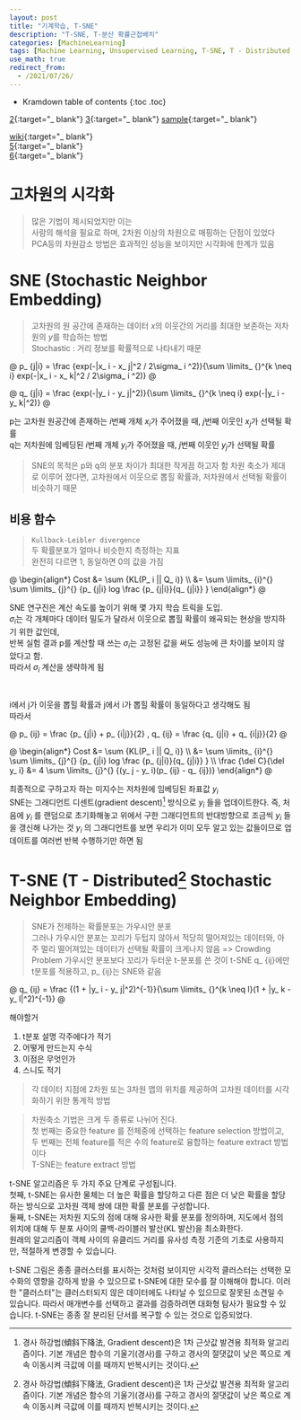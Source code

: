 ```yaml
---
layout: post
title: "기계학습, T-SNE"
description: "T-SNE, T-분산 확률근접배치"
categories: [MachineLearning]
tags: [Machine Learning, Unsupervised Learning, T-SNE, T - Distributed Stochastic Neighbor Embedding]
use_math: true
redirect_from:
  - /2021/07/26/
---
```


* Kramdown table of contents
{:toc .toc}      

[2](https://m.blog.naver.com/xorrms78/222112752837){:target="_ blank"} 
[3](https://bcho.tistory.com/1210){:target="_ blank"} 
[sample](https://ratsgo.github.io/machine%20learning/2017/04/28/tSNE/){:target="_ blank"}             
       
            
[wiki](https://en.wikipedia.org/wiki/T-distributed_stochastic_neighbor_embedding){:target="_ blank"}             
[5](https://lovit.github.io/nlp/representation/2018/09/28/tsne/){:target="_ blank"}             
[6](https://skyeong.net/284){:target="_ blank"}             

# 고차원의 시각화

> 많은 기법이 제시되었지만 이는       
> 사람의 해석을 필요로 하며, 2차원 이상의 차원으로 매핑하는 단점이 있었다           
> PCA등의 차원감소 방법은 효과적인 성능을 보이지만 시각화에 한계가 있음              


# SNE (Stochastic Neighbor Embedding)

> 고차원의 원 공간에 존재하는 데이터 $x$의 이웃간의 거리를 최대한 보존하는 저차원의 $y$를 학습하는 방법           
> Stochastic : 거리 정보를 확률적으로 나타내기 때문

@
p_ {j|i} = \frac {exp(-|x_ i - x_ j|^2 / 2\sigma_ i ^2)}{\sum \limits_ {}^{k \neq i} exp(-|x_ i - x_ k|^2 / 2\sigma_ i ^2)}
@

@
q_ {j|i} = \frac {exp(-|y_ i - y_ j|^2)}{\sum \limits_ {}^{k \neq i} exp(-|y_ i - y_ k|^2)}
@

p는 고차원 원공간에 존재하는 $i$번째 개체 $x_ i$가 주어졌을 때, $j$번째 이웃인 $x_ j$가 선택될 확률            
q는 저차원에 임베딩된 $i$번째 개체 $y_ i$가 주어졌을 때, $j$번째 이웃인 $y_ j$가 선택될 확률             

> SNE의 목적은 p와 q의 분포 차이가 최대한 작게끔 하고자 함
> 차원 축소가 제대로 이루어 졌다면, 고차원에서 이웃으로 뽑힐 확률과, 저차원에서 선택될 확률이 비슷하기 때문


## 비용 함수

> `Kullback-Leibler divergence`            
> 두 확률분포가 얼마나 비슷한지 측정하는 지표          
> 완전히 다르면 1, 동일하면 0의 값을 가짐        

@
\begin{align\*}
Cost &= \sum {KL(P_ i || Q_ i)} \\\ 
&= \sum \limits_ {i}^{} \sum \limits_ {j}^{} {p_ {j|i} log \frac {p_ {j|i}}{q_ {j|i}} } 
\end{align\*}
@

SNE 연구진은 계산 속도를 높이기 위해 몇 가지 학습 트릭을 도입.         
$\sigma_ i$는 각 개체마다 데이터 밀도가 달라서 이웃으로 뽑힐 확률이 왜곡되는 현상을 방지하기 위한 값인데,         
반복 실험 결과 p를 계산할 때 쓰는 $\sigma_ i$는 고정된 값을 써도 성능에 큰 차이를 보이지 않았다고 함.     
따라서 $\sigma_ i$ 계산을 생략하게 됨       

<br/>

i에서 j가 이웃을 뽑힐 확률과 j에서 i가 뽑힐 확률이 동일하다고 생각해도 됨         
따라서          

@
p_ {ij} = \frac {p_ {j|i} + p_ {i|j}}{2} , q_ {ij} = \frac {q_ {j|i} + q_ {i|j}}{2}
@

@
\begin{align\*}
Cost &= \sum {KL(P_ i || Q_ i)} \\\ 
&= \sum \limits_ {i}^{} \sum \limits_ {j}^{} {p_ {j|i} log \frac {p_ {j|i}}{q_ {j|i}} } \\\ 
\frac {\del C}{\del y_ i} &= 4 \sum \limits_ {j}^{} {(y_ j - y_ i)(p_ {ij} - q_ {ij})} 
\end{align\*}
@


최종적으로 구하고자 하는 미지수는 저차원에 임베딩된 좌표값 $y_ i$          
SNE는 그래디언트 디센트(gradient descent)[^1] 방식으로 $y_ i$ 들을 업데이트한다. 
즉, 처음에 $y_ i$ 를 랜덤으로 초기화해놓고 위에서 구한 그래디언트의 반대방향으로 조금씩 $y_ i$ 들을 갱신해 나가는 것
$y_ i$ 의 그래디언트를 보면 우리가 이미 모두 알고 있는 값들이므로 업데이트를 여러번 반복 수행하기만 하면 됨


# T-SNE (T - Distributed[^1] Stochastic Neighbor Embedding)

> SNE가 전제하는 확률분포는 가우시안 분포        
> 그러나 가우시안 분포는 꼬리가 두텁지 않아서
> 적당히 떨어져있는 데이터와, 아주 멀리 떨어져있는 데이터가 선택될 확률이 크게나지 않음
> => Crowding Problem
> 가우시안 분포보다 꼬리가 두터운 t-분포를 쓴 것이 t-SNE
> q_ {ij}에만 t분포를 적용하고, p_ {ij}는 SNE와 같음

@
q_ {ij} = \frac {(1 + |y_ i - y_ j|^2)^{-1}}{\sum \limits_ {}^{k \neq l}(1 + |y_ k - y_ l|^2)^{-1}}
@

해야할거
1. t분포 설명 각주에다가 적기
2. 어떻게 만드는지 수식
3. 이점은 무엇인가
4. 스니도 적기


> 각 데이터 지점에 2차원 또는 3차원 맵의 위치를 제공하여 고차원 데이터를 시각화하기 위한 통계적 방법         

> 차원축소 기법은 크게 두 종류로 나뉘어 진다.        
> 첫 번째는 중요한 feature 를 전체중에 선택하는 feature selection 방법이고,           
> 두 번째는 전체 feature를 적은 수의 feature로 융합하는 feature extract 방법이다           
> T-SNE는 feature extract 방법            

t-SNE 알고리즘은 두 가지 주요 단계로 구성됩니다.          
첫째, t-SNE는 유사한 물체는 더 높은 확률을 할당하고 다른 점은 더 낮은 확률을 할당하는 방식으로 고차원 객체 쌍에 대한 확률 분포를 구성합니다.           
둘째, t-SNE는 저차원 지도의 점에 대해 유사한 확률 분포를 정의하며, 지도에서 점의 위치에 대해 두 분포 사이의 쿨백-라이블러 발산(KL 발산)을 최소화한다.         
원래의 알고리즘이 객체 사이의 유클리드 거리를 유사성 측정 기준의 기초로 사용하지만, 적절하게 변경할 수 있습니다.             

t-SNE 그림은 종종 클러스터를 표시하는 것처럼 보이지만 
시각적 클러스터는 선택한 모수화의 영향을 강하게 받을 수 있으므로 t-SNE에 대한 모수를 잘 이해해야 합니다. 
이러한 "클러스터"는 클러스터되지 않은 데이터에도 나타날 수 있으므로 잘못된 소견일 수 있습니다. 
따라서 매개변수를 선택하고 결과를 검증하려면 대화형 탐사가 필요할 수 있습니다.
t-SNE는 종종 잘 분리된 단서를 복구할 수 있는 것으로 입증되었다.


[^1]: 경사 하강법(傾斜下降法, Gradient descent)은 1차 근삿값 발견용 최적화 알고리즘이다. 기본 개념은 함수의 기울기(경사)를 구하고 경사의 절댓값이 낮은 쪽으로 계속 이동시켜 극값에 이를 때까지 반복시키는 것이다.
[^2]: T-분포란, 
